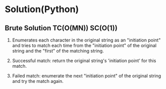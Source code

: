 # Solution(Python)

## Brute Solution TC(O(MN)) SC(O(1))

1. Enumerates each character in the original string as an "initiation point" and tries to match each time from the "initiation point" of the original string and the "first" of the matching string.

2. Successful match: return the original string's 'initiation point' for this match.

3. Failed match: enumerate the next "initiation point" of the original string and try the match again.
